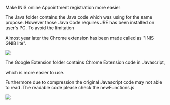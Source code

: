 Make INIS online Appointment registration more easier


The Java folder contains the Java code which was using for the same propose.
However those Java Code requires JRE has been installed on user's PC. To avoid the limitation 

Almost year later the Chrome extension has been made called as "INIS GNIB lite".

<a href="https://chrome.google.com/webstore/detail/inis-lite/jknfcjdggliplhgdhhcbkenlidkilnah">
<img src="http://i68.tinypic.com/bhhmc7.png">
</a>

The Google Extension folder contains Chrome Extension code in Javascript,
 
which is more easier to use.   

Furthermore due to compression the original Javascript code may not able to read .The readable code please check the newFunctions.js






<img src="http://i67.tinypic.com/t0kh9g.png">
